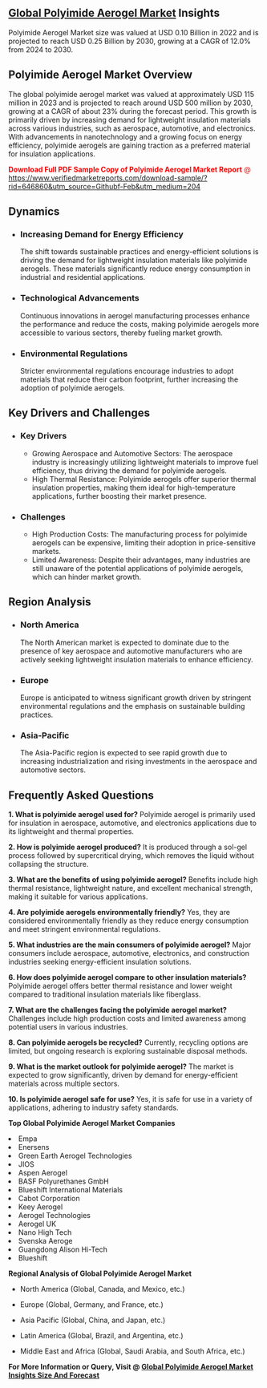 <h2><a href="https://www.verifiedmarketreports.com/download-sample/?rid=646860&amp;utm_source=Githubf&amp;utm_medium=204" target="_blank">Global Polyimide Aerogel Market</a> Insights</h2><p>Polyimide Aerogel Market size was valued at USD 0.10 Billion in 2022 and is projected to reach USD 0.25 Billion by 2030, growing at a CAGR of 12.0% from 2024 to 2030.</p><p> <h2>Polyimide Aerogel Market Overview</h2> <p>The global polyimide aerogel market was valued at approximately USD 115 million in 2023 and is projected to reach around USD 500 million by 2030, growing at a CAGR of about 23% during the forecast period. This growth is primarily driven by increasing demand for lightweight insulation materials across various industries, such as aerospace, automotive, and electronics. With advancements in nanotechnology and a growing focus on energy efficiency, polyimide aerogels are gaining traction as a preferred material for insulation applications.</p> <p><p><span class=""><span style="color: #ff0000;"><strong>Download Full PDF Sample Copy of Polyimide Aerogel Market Report</strong> @ </span><a href="https://www.verifiedmarketreports.com/download-sample/?rid=646860&amp;utm_source=Githubf-Feb&amp;utm_medium=204" target="_blank">https://www.verifiedmarketreports.com/download-sample/?rid=646860&amp;utm_source=Githubf-Feb&amp;utm_medium=204</a></span></p></p> <h2>Dynamics</h2> <ul> <li><h3>Increasing Demand for Energy Efficiency</h3> The shift towards sustainable practices and energy-efficient solutions is driving the demand for lightweight insulation materials like polyimide aerogels. These materials significantly reduce energy consumption in industrial and residential applications.</li> <li><h3>Technological Advancements</h3> Continuous innovations in aerogel manufacturing processes enhance the performance and reduce the costs, making polyimide aerogels more accessible to various sectors, thereby fueling market growth.</li> <li><h3>Environmental Regulations</h3> Stricter environmental regulations encourage industries to adopt materials that reduce their carbon footprint, further increasing the adoption of polyimide aerogels.</li> </ul> <h2>Key Drivers and Challenges</h2> <ul> <li><h3>Key Drivers</h3> <ul> <li>Growing Aerospace and Automotive Sectors: The aerospace industry is increasingly utilizing lightweight materials to improve fuel efficiency, thus driving the demand for polyimide aerogels.</li> <li>High Thermal Resistance: Polyimide aerogels offer superior thermal insulation properties, making them ideal for high-temperature applications, further boosting their market presence.</li> </ul> </li> <li><h3>Challenges</h3> <ul> <li>High Production Costs: The manufacturing process for polyimide aerogels can be expensive, limiting their adoption in price-sensitive markets.</li> <li>Limited Awareness: Despite their advantages, many industries are still unaware of the potential applications of polyimide aerogels, which can hinder market growth.</li> </ul> </li> </ul> <h2>Region Analysis</h2> <ul> <li><h3>North America</h3> The North American market is expected to dominate due to the presence of key aerospace and automotive manufacturers who are actively seeking lightweight insulation materials to enhance efficiency.</li> <li><h3>Europe</h3> Europe is anticipated to witness significant growth driven by stringent environmental regulations and the emphasis on sustainable building practices.</li> <li><h3>Asia-Pacific</h3> The Asia-Pacific region is expected to see rapid growth due to increasing industrialization and rising investments in the aerospace and automotive sectors.</li> </ul> <h2>Frequently Asked Questions</h2> <p><strong>1. What is polyimide aerogel used for?</strong> Polyimide aerogel is primarily used for insulation in aerospace, automotive, and electronics applications due to its lightweight and thermal properties.</p> <p><strong>2. How is polyimide aerogel produced?</strong> It is produced through a sol-gel process followed by supercritical drying, which removes the liquid without collapsing the structure.</p> <p><strong>3. What are the benefits of using polyimide aerogel?</strong> Benefits include high thermal resistance, lightweight nature, and excellent mechanical strength, making it suitable for various applications.</p> <p><strong>4. Are polyimide aerogels environmentally friendly?</strong> Yes, they are considered environmentally friendly as they reduce energy consumption and meet stringent environmental regulations.</p> <p><strong>5. What industries are the main consumers of polyimide aerogel?</strong> Major consumers include aerospace, automotive, electronics, and construction industries seeking energy-efficient insulation solutions.</p> <p><strong>6. How does polyimide aerogel compare to other insulation materials?</strong> Polyimide aerogel offers better thermal resistance and lower weight compared to traditional insulation materials like fiberglass.</p> <p><strong>7. What are the challenges facing the polyimide aerogel market?</strong> Challenges include high production costs and limited awareness among potential users in various industries.</p> <p><strong>8. Can polyimide aerogels be recycled?</strong> Currently, recycling options are limited, but ongoing research is exploring sustainable disposal methods.</p> <p><strong>9. What is the market outlook for polyimide aerogel?</strong> The market is expected to grow significantly, driven by demand for energy-efficient materials across multiple sectors.</p> <p><strong>10. Is polyimide aerogel safe for use?</strong> Yes, it is safe for use in a variety of applications, adhering to industry safety standards.</p> </p><p><strong>Top Global Polyimide Aerogel Market Companies</strong></p><div data-test-id=""><p><li>Empa</li><li> Enersens</li><li> Green Earth Aerogel Technologies</li><li> JIOS</li><li> Aspen Aerogel</li><li> BASF Polyurethanes GmbH</li><li> Blueshift International Materials</li><li> Cabot Corporation</li><li> Keey Aerogel</li><li> Aerogel Technologies</li><li> Aerogel UK</li><li> Nano High Tech</li><li> Svenska Aeroge</li><li> Guangdong Alison Hi-Tech</li><li> Blueshift</li></p><div><strong>Regional Analysis of&nbsp;Global Polyimide Aerogel Market</strong></div><ul><li dir="ltr"><p dir="ltr">North America&nbsp;(Global, Canada, and Mexico, etc.)</p></li><li dir="ltr"><p dir="ltr">Europe (Global, Germany, and France, etc.)</p></li><li dir="ltr"><p dir="ltr">Asia Pacific&nbsp;(Global, China, and Japan, etc.)</p></li><li dir="ltr"><p dir="ltr">Latin America&nbsp;(Global, Brazil, and Argentina, etc.)</p></li><li dir="ltr">Middle East and Africa&nbsp;(Global, Saudi Arabia, and South Africa, etc.)</li></ul><p><strong>For More Information or Query, Visit @&nbsp;</strong><strong><a href="https://www.verifiedmarketreports.com/product/polyimide-aerogel-market/?utm_source=Githubf&amp;utm_medium=204" target="_blank">Global Polyimide Aerogel Market Insights Size And Forecast</a></strong></p></div>

